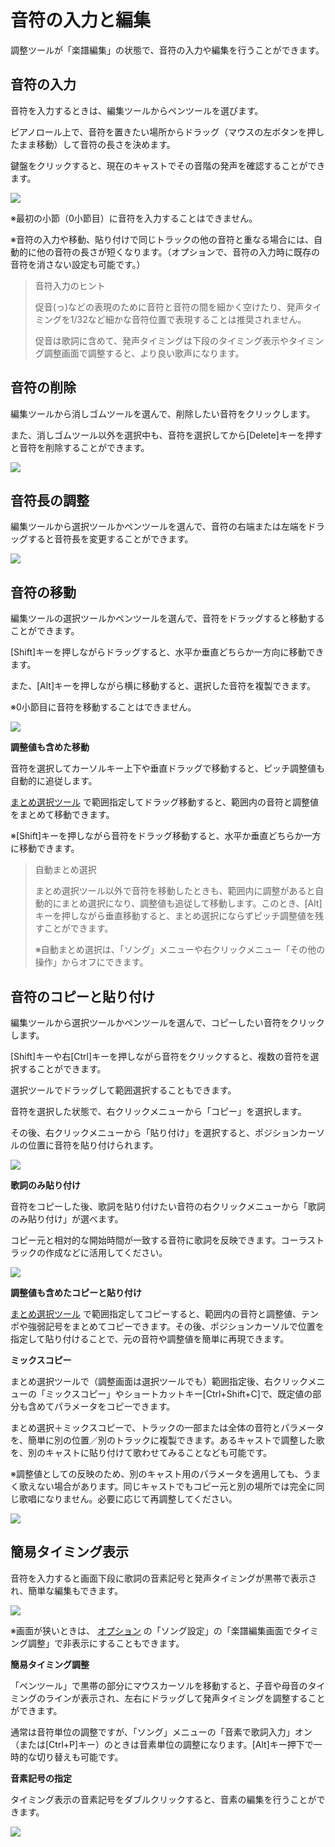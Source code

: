 


音符の入力と編集
========


  


 調整ツールが「楽譜編集」の状態で、音符の入力や編集を行うことができます。
   

音符の入力
-----


 音符を入力するときは、編集ツールからペンツールを選びます。
   

 ピアノロール上で、音符を置きたい場所からドラッグ（マウスの左ボタンを押したまま移動）して音符の長さを決めます。
   

 鍵盤をクリックすると、現在のキャストでその音階の発声を確認することができます。
   

  


![](../../image/st02_01_w.png)

 ※最初の小節（0小節目）に音符を入力することはできません。
   

 ※音符の入力や移動、貼り付けで同じトラックの他の音符と重なる場合には、自動的に他の音符の長さが短くなります。（オプションで、音符の入力時に既存の音符を消さない設定も可能です。）
   


> 音符入力のヒント
>  
> 
>  促音(っ)などの表現のために音符と音符の間を細かく空けたり、発声タイミングを1/32など細かな音符位置で表現することは推奨されません。
>    
> 
>  促音は歌詞に含めて、発声タイミングは下段のタイミング表示やタイミング調整画面で調整すると、より良い歌声になります。


音符の削除
-----


 編集ツールから消しゴムツールを選んで、削除したい音符をクリックします。
   

 また、消しゴムツール以外を選択中も、音符を選択してから\[Delete]キーを押すと音符を削除することができます。
   

  


![](../../image/st02_02_w.png)

音符長の調整
------


 編集ツールから選択ツールかペンツールを選んで、音符の右端または左端をドラッグすると音符長を変更することができます。
   

  


![](../../image/st02_03_w.png)

音符の移動
-----


 編集ツールの選択ツールかペンツールを選んで、音符をドラッグすると移動することができます。
   

 \[Shift]キーを押しながらドラッグすると、水平か垂直どちらか一方向に移動できます。
   

 また、\[Alt]キーを押しながら横に移動すると、選択した音符を複製できます。
   

 ※0小節目に音符を移動することはできません。
   

  


![](../../image/st02_04_w.png)

  

**調整値も含めた移動**
  

 音符を選択してカーソルキー上下や垂直ドラッグで移動すると、ピッチ調整値も自動的に追従します。
   

[まとめ選択ツール](https://cevio.jp/guide/cevio_ai/songtrack/song_05) 
 で範囲指定してドラッグ移動すると、範囲内の音符と調整値をまとめて移動できます。
   

 ※\[Shift]キーを押しながら音符をドラッグ移動すると、水平か垂直どちらか一方に移動できます。
   


> 自動まとめ選択
>  
> 
>  まとめ選択ツール以外で音符を移動したときも、範囲内に調整があると自動的にまとめ選択になり、調整値も追従して移動します。このとき、\[Alt]キーを押しながら垂直移動すると、まとめ選択にならずピッチ調整値を残すことができます。
>    
> 
>  ※自動まとめ選択は、「ソング」メニューや右クリックメニュー「その他の操作」からオフにできます。


音符のコピーと貼り付け
-----------


 編集ツールから選択ツールかペンツールを選んで、コピーしたい音符をクリックします。
   

 \[Shift]キーや右\[Ctrl]キーを押しながら音符をクリックすると、複数の音符を選択することができます。
   

 選択ツールでドラッグして範囲選択することもできます。
   

  

 音符を選択した状態で、右クリックメニューから「コピー」を選択します。
   

 その後、右クリックメニューから「貼り付け」を選択すると、ポジションカーソルの位置に音符を貼り付けられます。
   

  


![](../../image/st02_05_w.png)

  

**歌詞のみ貼り付け**
  

 音符をコピーした後、歌詞を貼り付けたい音符の右クリックメニューから「歌詞のみ貼り付け」が選べます。
   

 コピー元と相対的な開始時間が一致する音符に歌詞を反映できます。コーラストラックの作成などに活用してください。
   

  


![](../../image/V8.3_score_note_paste_lyrics.png)

  

**調整値も含めたコピーと貼り付け**
  

[まとめ選択ツール](../song_05/') 
 で範囲指定してコピーすると、範囲内の音符と調整値、テンポや強弱記号をまとめてコピーできます。その後、ポジションカーソルで位置を指定して貼り付けることで、元の音符や調整値を簡単に再現できます。
   

  

**ミックスコピー**
  

 まとめ選択ツールで（調整画面は選択ツールでも）範囲指定後、右クリックメニューの「ミックスコピー」やショートカットキー\[Ctrl\+Shift\+C]で、既定値の部分も含めてパラメータをコピーできます。
   

 まとめ選択＋ミックスコピーで、トラックの一部または全体の音符とパラメータを、簡単に別の位置／別のトラックに複製できます。あるキャストで調整した歌を、別のキャストに貼り付けて歌わせてみることなども可能です。
   

 ※調整値としての反映のため、別のキャスト用のパラメータを適用しても、うまく歌えない場合があります。同じキャストでもコピー元と別の場所では完全に同じ歌唱になりません。必要に応じて再調整してください。
   

  


![](../../image/V8.4.5_mixcopy.png)

簡易タイミング表示
---------


 音符を入力すると画面下段に歌詞の音素記号と発声タイミングが黒帯で表示され、簡単な編集もできます。
   

  


![](../../image/V8.4_score_timing_adjust.png)

 ※画面が狭いときは、
 [オプション](../../option/) 
 の「ソング設定」の「楽譜編集画面でタイミング調整」で非表示にすることもできます。
   

  

**簡易タイミング調整**
  

 「ペンツール」で黒帯の部分にマウスカーソルを移動すると、子音や母音のタイミングのラインが表示され、左右にドラッグして発声タイミングを調整することができます。
   

 通常は音符単位の調整ですが、「ソング」メニューの「音素で歌詞入力」オン（または\[Ctrl\+P]キー）のときは音素単位の調整になります。\[Alt]キー押下で一時的な切り替えも可能です。
   

  

**音素記号の指定**
  

 タイミング表示の音素記号をダブルクリックすると、音素の編集を行うことができます。
   

  


![](../../image/V8.2_score_timing_phoneme.png)





